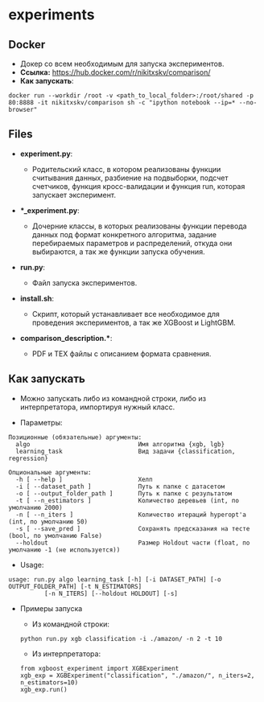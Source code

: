 # experiments

## Docker

* Докер со всем необходимым для запуска экспериментов.
* __Ссылка:__ https://hub.docker.com/r/nikitxskv/comparison/
* __Как запускать__:

```
docker run --workdir /root -v <path_to_local_folder>:/root/shared -p 80:8888 -it nikitxskv/comparison sh -c "ipython notebook --ip=* --no-browser"
```

## Files

* __experiment.py__:
    * Родительский класс, в котором реализованы функции считывания данных, разбиение на подвыборки, подсчет счетчиков, функция кросс-валидации и функция run, которая запускает эксперимент.

* __\*\_experiment.py__:
    * Дочерние классы, в которых реализованы функции перевода данных под формат конкретного алгоритма, задание перебираемых параметров и распределений, откуда они выбираются, а так же функции запуска обучения.

* __run.py__:
    * Файл запуска экспериментов.

* __install.sh__:
    * Скрипт, который устанавливает все необходимое для проведения экспериментов, а так же XGBoost и LightGBM.

* __comparison_description.\*__:
    * PDF и TEX файлы с описанием формата сравнения.

## Как запускать

* Можно запускать либо из командной строки, либо из интерпретатора, импортируя нужный класс.

* Параметры:
```
Позиционные (обязательные) аргументы:
  algo                              Имя алгоритма {xgb, lgb}
  learning_task                     Вид задачи {classification, regression}

Опциональные аргументы:
  -h [ --help ]                     Хелп
  -i [ --dataset_path ]             Путь к папке с датасетом
  -o [ --output_folder_path ]       Путь к папке с результатом
  -t [ --n_estimators ]             Количество деревьев (int, по умолчанию 2000)
  -n [ --n_iters ]                  Количество итераций hyperopt'a (int, по умолчанию 50)
  -s [ --save_pred ]                Сохранять предсказания на тесте (bool, по умолчанию False)
  --holdout                         Размер Holdout части (float, по умолчанию -1 (не используется))
```

* Usage:
```
usage: run.py algo learning_task [-h] [-i DATASET_PATH] [-o OUTPUT_FOLDER_PATH] [-t N_ESTIMATORS]
          [-n N_ITERS] [--holdout HOLDOUT] [-s]
```

* Примеры запуска
    * Из командной строки:
    ```
    python run.py xgb classification -i ./amazon/ -n 2 -t 10
    ```

    * Из интерпретатора:
    ```
    from xgboost_experiment import XGBExperiment
    xgb_exp = XGBExperiment("classification", "./amazon/", n_iters=2, n_estimators=10)
    xgb_exp.run()
    ```

